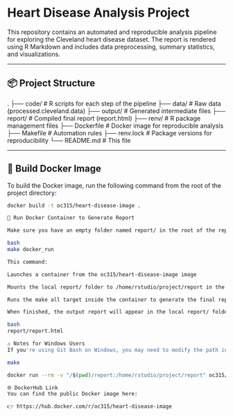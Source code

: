 # Heart Disease Analysis Project

This repository contains an automated and reproducible analysis pipeline for exploring the Cleveland heart disease dataset. The report is rendered using R Markdown and includes data preprocessing, summary statistics, and visualizations.

---

## 📦 Project Structure

. ├── code/ # R scripts for each step of the pipeline ├── data/ # Raw data (processed.cleveland.data) ├── output/ # Generated intermediate files ├── report/ # Compiled final report (report.html) ├── renv/ # R package management files ├── Dockerfile # Docker image for reproducible analysis ├── Makefile # Automation rules ├── renv.lock # Package versions for reproducibility └── README.md # This file


---

## 🐳 Build Docker Image

To build the Docker image, run the following command from the root of the project directory:

```bash
docker build -t oc315/heart-disease-image .

🏃 Run Docker Container to Generate Report

Make sure you have an empty folder named report/ in the root of the repository. Then run:

bash
make docker_run

This command:

Launches a container from the oc315/heart-disease-image image

Mounts the local report/ folder to /home/rstudio/project/report in the container

Runs the make all target inside the container to generate the final report

When finished, the output report will appear in the local report/ folder as:

bash
report/report.html

⚠️ Notes for Windows Users
If you're using Git Bash on Windows, you may need to modify the path in the Makefile's docker_run rule:

make

docker run --rm -v "/$(pwd)/report:/home/rstudio/project/report" oc315/heart-disease-image make all

🌐 DockerHub Link
You can find the public Docker image here:

👉 https://hub.docker.com/r/oc315/heart-disease-image